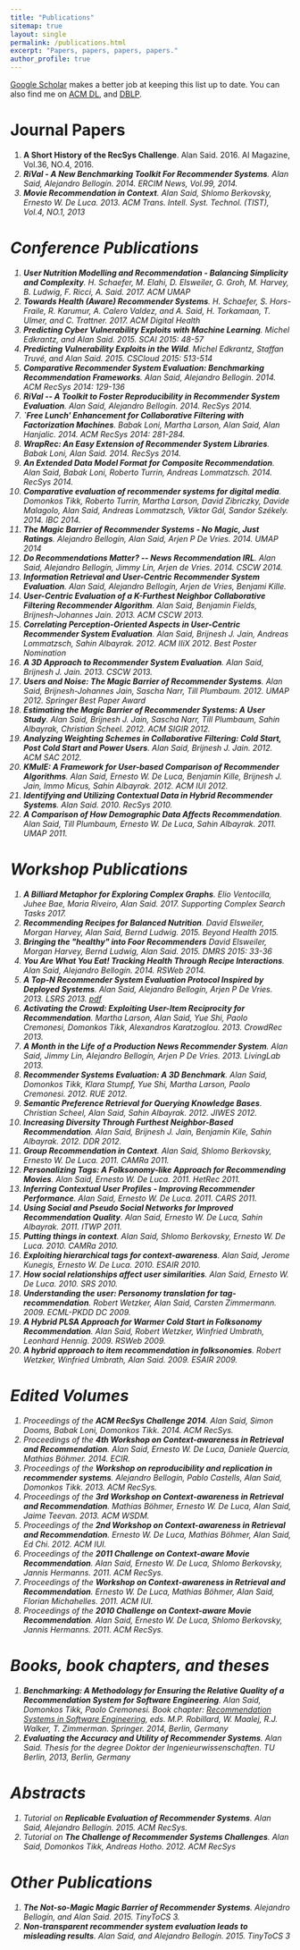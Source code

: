 ```yaml
---
title: "Publications"
sitemap: true
layout: single
permalink: /publications.html
excerpt: "Papers, papers, papers, papers."
author_profile: true
---
```


[Google Scholar](http://scholar.google.com/citations?user=j4cTzn0AAAAJ) makes a better job at keeping this list up to date. You can also find me on [ACM DL](http://dl.acm.org/author_page.cfm?id=81413593442&amp;coll=DL&amp;dl=GUIDE&amp;CFID=54192838&amp;CFTOKEN=44164314), and [DBLP](http://www.informatik.uni-trier.de/~ley/db/indices/a-tree/s/Said:Alan.html). 


# Journal Papers
1. **A Short History of the RecSys Challenge**. Alan Said. 2016. AI Magazine, Vol.36, NO.4, 2016. [<i class="fa fa-fw fa-link" />](http://www.aaai.org/ojs/index.php/aimagazine/article/view/2693)
1. **RiVal - A New Benchmarking Toolkit For Recommender Systems**. Alan Said, Alejandro Bellogín. 2014. ERCIM News, Vol.99, 2014. [<i class="fa fa-fw fa-link" />](http://ercim-news.ercim.eu/en99/special/rival-a-new-benchmarking-toolkit-for-recommender-systems)
1. **Movie Recommendation in Context**. Alan Said, Shlomo Berkovsky, Ernesto W. De Luca. 2013. ACM Trans. Intell. Syst. Technol. (TIST), Vol.4, NO.1, 2013 [<i class="ai ai-doi" />](http://dx.doi.org/10.1145/2414425.2414438)

# Conference Publications
1. **User Nutrition Modelling and Recommendation - Balancing Simplicity and Complexity**. H. Schaefer, M. Elahi, D. Elsweiler, G. Groh, M. Harvey, B. Ludwig, F. Ricci, A. Said.  2017. ACM UMAP
1. **Towards Health (Aware) Recommender Systems**. H. Schaefer, S. Hors-Fraile, R. Karumur, A. Calero Valdez, and A. Said, H. Torkamaan, T. Ulmer, and C. Trattner.  2017. ACM Digital Health [<i class="fa fa-fw fa-link" />](http://dl.acm.org/authorizestats?N33814) [<i class="ai ai-doi" />](http://doi.org/10.1145/3079452.3079499)
1. **Predicting Cyber Vulnerability Exploits with Machine Learning**. Michel Edkrantz, and Alan Said. 2015. SCAI 2015: 48-57 [<i class="ai ai-doi" />](http://dx.doi.org/10.3233/978-1-61499-589-0-48)
1. **Predicting Vulnerability Exploits in the Wild**. Michel Edkrantz, Staffan Truvé, and Alan Said. 2015. CSCloud 2015: 513-514 [<i class="ai ai-doi" />](http://dx.doi.org/10.1109/CSCloud.2015.56)
1. **Comparative Recommender System Evaluation: Benchmarking Recommendation Frameworks**. Alan Said, Alejandro Bellogín. 2014. ACM RecSys 2014: 129-136 [<i class="fa fa-fw fa-link" />](http://dl.acm.org/authorize?N91229) [<i class="fa fa-fw fa-youtube-play" />](https://www.youtube.com/watch?v=1jHxGCl8RXc#t=2815) [<i class="ai ai-doi" />](http://dx.doi.org/10.1145/2645710.2645746)
1. **RiVal -- A Toolkit to Foster Reproducibility in Recommender System Evaluation**. Alan Said, Alejandro Bellogín. 2014. RecSys 2014. [<i class="ai ai-doi" />](http://dx.doi.org/10.1145/2645710.2645712)
1. **`Free Lunch' Enhancement for Collaborative Filtering with Factorization Machines**. Babak Loni, Martha Larson, Alan Said, Alan Hanjalic. 2014. ACM RecSys 2014: 281-284. [<i class="fa fa-fw fa-link" />](http://dl.acm.org/authorize?N20744) [<i class="ai ai-doi" />](http://dx.doi.org/10.1145/2645710.2645771)
1. **WrapRec: An Easy Extension of Recommender System Libraries**. Babak Loni, Alan Said. 2014. RecSys 2014. [<i class="ai ai-doi" />](http://dx.doi.org/10.1145/2645710.2645717)
1. **An Extended Data Model Format for Composite Recommendation**. Alan Said, Babak Loni, Roberto Turrin, Andreas Lommatzsch. 2014. RecSys 2014. [<i class="fa fa-fw fa-file-pdf-o" />](http://ceur-ws.org/Vol-1247/recsys14_poster20.pdf)
1. **Comparative evaluation of recommender systems for digital media**. Domonkos Tikk, Roberto Turrin, Martha Larson, David Zibriczky, Davide Malagolo, Alan Said, Andreas Lommatzsch, Viktor Gál, Sandor Székely. 2014. IBC 2014. [<i class="ai ai-doi" />](http://dx.doi.org/10.1049/ib.2014.0015)
1. **The Magic Barrier of Recommender Systems - No Magic, Just Ratings**. Alejandro Bellogín, Alan Said, Arjen P De Vries. 2014. UMAP 2014 [<i class="ai ai-doi" />](http://dx.doi.org/10.1007/978-3-319-08786-3_3)
1. **Do Recommendations Matter? -- News Recommendation IRL**. Alan Said, Alejandro Bellogín, Jimmy Lin, Arjen de Vries. 2014. CSCW 2014. [<i class="ai ai-doi" />](http://dx.doi.org/10.1145/2556420.2556510)
1. **Information Retrieval and User-Centric Recommender System Evaluation**. Alan Said, Alejandro Bellogín, Arjen de Vries, Benjami Kille. [<i class="fa fa-fw fa-file-pdf-o" />](http://ceur-ws.org/Vol-997/umap2013_project_3.pdf)
1. **User-Centric Evaluation of a K-Furthest Neighbor Collaborative Filtering Recommender Algorithm**. Alan Said, Benjamin Fields, Brijnesh-Johannes Jain. 2013. ACM CSCW 2013. [<i class="ai ai-doi" />](http://dx.doi.org/10.1145/2441776.2441933)
1. **Correlating Perception-Oriented Aspects in User-Centric Recommender System Evaluation**. Alan Said, Brijnesh J. Jain, Andreas Lommatzsch, Sahin Albayrak. 2012. ACM IIiX 2012. Best Poster Nomination <i class="fa fa-fw fa-star-o" /> [<i class="ai ai-doi" />](http://dx.doi.org/10.1145/2362724.2362778)
1. **A 3D Approach to Recommender System Evaluation**. Alan Said, Brijnesh J. Jain. 2013. CSCW 2013. [<i class="ai ai-doi" />](http://dx.doi.org/10.1145/2441955.2442017)
1. **Users and Noise: The Magic Barrier of Recommender Systems**. Alan Said, Brijnesh-Johannes Jain, Sascha Narr, Till Plumbaum. 2012. UMAP 2012. Springer Best Paper Award <i class="fa fa-fw fa-star" /> [<i class="ai ai-doi" />](https://doi.org/10.1007/978-3-642-31454-4_20)
1. **Estimating the Magic Barrier of Recommender Systems: A User Study**. Alan Said, Brijnesh J. Jain, Sascha Narr, Till Plumbaum, Sahin Albayrak, Christian Scheel. 2012. ACM SIGIR 2012. [<i class="ai ai-doi" />](http://dx.doi.org/10.1145/2348283.2348469)
1. **Analyzing Weighting Schemes in Collaborative Filtering: Cold Start, Post Cold Start and Power Users**. Alan Said, Brijnesh J. Jain. 2012. ACM SAC 2012. [<i class="ai ai-doi" />](http://dx.doi.org/10.1145/2245276.2232114)
1. **KMulE: A Framework for User-based Comparison of Recommender Algorithms**. Alan Said, Ernesto W. De Luca, Benjamin Kille, Brijnesh J. Jain, Immo Micus, Sahin Albayrak. 2012. ACM IUI 2012. [<i class="ai ai-doi" />](http://dx.doi.org/10.1145/2166966.2167034)
1. **Identifying and Utilizing Contextual Data in Hybrid Recommender Systems**. Alan Said. 2010. RecSys 2010. [<i class="ai ai-doi" />](http://dx.doi.org/10.1145/1864708.1864792)
1. **A Comparison of How Demographic Data Affects Recommendation**. Alan Said, Till Plumbaum, Ernesto W. De Luca, Sahin Albayrak. 2011. UMAP 2011. [<i class="fa fa-fw fa-file-pdf-o" />](http://files.alans.se/papers/2011-umap-demographics.pdf)

# Workshop Publications
1. **A Billiard Metaphor for Exploring Complex Graphs**. Elio Ventocilla, Juhee Bae, Maria Riveiro, Alan Said. 2017. Supporting Complex Search Tasks 2017. [<i class="fa fa-fw fa-file-pdf-o" />](http://ceur-ws.org/Vol-1798/paper9.pdf)
1. **Recommending Recipes for Balanced Nutrition**. David Elsweiler, Morgan Harvey, Alan Said, Bernd Ludwig. 2015. Beyond Health 2015. [<i class="fa fa-fw fa-file-pdf-o" />](http://files.alans.se/papers/2015-ehealth-nutrition.pdf)
1. **Bringing the "healthy" into Foor Recommenders** David Elsweiler, Morgan Harvey, Bernd Ludwig, Alan Said. 2015. DMRS 2015: 33-36 [<i class="fa fa-fw fa-file-pdf-o" />](http://ceur-ws.org/Vol-1533/paper8.pdf)
1. **You Are What You Eat! Tracking Health Through Recipe Interactions**. Alan Said, Alejandro Bellogín. 2014. RSWeb 2014. [<i class="fa fa-fw fa-file-pdf-o" />](http://ls13-www.cs.uni-dortmund.de/homepage/rsweb2014/papers/rsweb2014_submission_15.pdf)
1. **A Top-N Recommender System Evaluation Protocol Inspired by Deployed Systems**. Alan Said, Alejandro Bellogín, Arjen P De Vries. 2013. LSRS 2013. [<i class="fa fa-fw fa-file-pdf-o" />pdf](http://graphlab.com/files/lsrs2013/paper_12.pdf)
1. **Activating the Crowd: Exploiting User-Item Reciprocity for Recommendation**. Martha Larson, Alan Said, Yue Shi, Paolo Cremonesi, Domonkos Tikk, Alexandros Karatzoglou. 2013. CrowdRec 2013. [<i class="fa fa-fw fa-file-pdf-o" />](http://crowdrec2013.noahlab.com.hk/papers/crowdrec2013_Larson.pdf)
1. **A Month in the Life of a Production News Recommender System**. Alan Said, Jimmy Lin, Alejandro Bellogín, Arjen P De Vries. 2013. LivingLab 2013. [<i class="ai ai-doi" />](http://dx.doi.org/10.1145/2513150.2513159)
1. **Recommender Systems Evaluation: A 3D Benchmark**. Alan Said, Domonkos Tikk, Klara Stumpf, Yue Shi, Martha Larson, Paolo Cremonesi. 2012. RUE 2012. [<i class="fa fa-fw fa-file-pdf-o" />](http://ceur-ws.org/Vol-910/paper4.pdf)
1. **Semantic Preference Retrieval for Querying Knowledge Bases**. Christian Scheel, Alan Said, Sahin Albayrak. 2012. JIWES 2012. [<i class="ai ai-doi" />](http://dx.doi.org/10.1007/978-3-642-31454-4_20)
1. **Increasing Diversity Through Furthest Neighbor-Based Recommendation**. Alan Said, Brijnesh J. Jain, Benjamin Kile, Sahin Albayrak. 2012. DDR 2012. [<i class="fa fa-fw fa-file-pdf-o" />](http://www.dcs.gla.ac.uk/workshops/ddr2012/papers/p3said.pdf)
1. **Group Recommendation in Context**. Alan Said, Shlomo Berkovsky, Ernesto W. De Luca. 2011. CAMRa 2011. [<i class="ai ai-doi" />](http://dx.doi.org/10.1145/2096112.2096113)
1. **Personalizing Tags: A Folksonomy-like Approach for Recommending Movies**. Alan Said, Ernesto W. De Luca. 2011. HetRec 2011. [<i class="ai ai-doi" />](http://dx.doi.org/10.1145/2039320.2039328)
1. **Inferring Contextual User Profiles - Improving Recommender Performance**. Alan Said, Ernesto W. De Luca. 2011. CARS 2011.
1. **Using Social and Pseudo Social Networks for Improved Recommendation Quality**. Alan Said, Ernesto W. De Luca, Sahin Albayrak. 2011. ITWP 2011.
1. **Putting things in context**. Alan Said, Shlomo Berkovsky, Ernesto W. De Luca. 2010. CAMRa 2010. [<i class="ai ai-doi" />](http://dx.doi.org/10.1145/1869652.1869665)
1. **Exploiting hierarchical tags for context-awareness**. Alan Said, Jerome Kunegis, Ernesto W. De Luca. 2010. ESAIR 2010. [<i class="ai ai-doi" />](http://dx.doi.org/10.1145/1871962.1871984)
1. **How social relationships affect user similarities**. Alan Said, Ernesto W. De Luca. 2010. SRS 2010.
1. **Understanding the user: Personomy translation for tag-recommendation**. Robert Wetzker, Alan Said, Carsten Zimmermann. 2009. ECML-PKDD DC 2009.
1. **A Hybrid PLSA Approach for Warmer Cold Start in Folksonomy Recommendation**. Alan Said, Robert Wetzker, Winfried Umbrath, Leonhard Hennig. 2009. RSWeb 2009.
1. **A hybrid approach to item recommendation in folksonomies**. Robert Wetzker, Winfried Umbrath, Alan Said. 2009. ESAIR 2009. [<i class="ai ai-doi" />](http://dx.doi.org/10.1145/1506250.1506255)

# Edited Volumes
1. Proceedings of the **ACM RecSys Challenge 2014**. Alan Said, Simon Dooms, Babak Loni, Domonkos Tikk. 2014. ACM RecSys.
1. Proceedings of the **4th Workshop on Context-awareness in Retrieval and Recommendation**. Alan Said, Ernesto W. De Luca, Daniele Quercia, Mathias Böhmer. 2014. ECIR.
1. Proceedings of the **Workshop on reproducibility and replication in recommender systems**. Alejandro Bellogín, Pablo Castells, Alan Said, Domonkos Tikk. 2013. ACM RecSys.
1. Proceedings of the **3rd Workshop on Context-awareness in Retrieval and Recommendation**. Mathias Böhmer, Ernesto W. De Luca, Alan Said, Jaime Teevan. 2013. ACM WSDM.
1. Proceedings of the **2nd Workshop on Context-awareness in Retrieval and Recommendation**. Ernesto W. De Luca, Mathias Böhmer, Alan Said, Ed Chi. 2012. ACM IUI.
1. Proceedings of the **2011 Challenge on Context-aware Movie Recommendation**. Alan Said, Ernesto W. De Luca, Shlomo Berkovsky, Jannis Hermanns. 2011. ACM RecSys.
1. Proceedings of the **Workshop on Context-awareness in Retrieval and Recommendation**. Ernesto W. De Luca, Mathias Böhmer, Alan Said, Florian Michahelles. 2011. ACM IUI.
1. Proceedings of the **2010 Challenge on Context-aware Movie Recommendation**. Alan Said, Ernesto W. De Luca, Shlomo Berkovsky, Jannis Hermanns. 2011. ACM RecSys.

# Books, book chapters, and theses
1. **Benchmarking: A Methodology for Ensuring the Relative Quality of a Recommendation System for Software Engineering**. Alan Said, Domonkos Tikk, Paolo Cremonesi. Book chapter: [Recommendation Systems in Software Engineering](https://www.springer.com/computer/swe/book/978-3-642-45134-8?otherVersion=978-3-642-45135-5), eds. M.P. Robillard, W. Maalej, R.J. Walker, T. Zimmerman. Springer. 2014, Berlin, Germany [<i class="ai ai-doi" />](http://dx.doi.org/10.1007/978-3-642-45135-5_11)
1. **Evaluating the Accuracy and Utility of Recommender Systems**. Alan Said. Thesis for the degree Doktor der Ingenieurwissenschaften. TU Berlin, 2013, Berlin, Germany [<i class="fa fa-fw fa-link" />](http://nbn-resolving.de/urn/resolver.pl?urn=urn:nbn:de:kobv:83-opus-39178)

# Abstracts
1. Tutorial on **Replicable Evaluation of Recommender Systems**. Alan Said, Alejandro Bellogín. 2015. ACM RecSys. [<i class="ai ai-doi" />](https://doi.org/10.1145/2792838.2792841)
1. Tutorial on **The Challenge of Recommender Systems Challenges**. Alan Said, Domonkos Tikk, Andreas Hotho. 2012. ACM RecSys [<i class="ai ai-doi" />](http://dx.doi.org/10.1145/2365952.2365959)

# Other Publications
1. **The Not-so-Magic Magic Barrier of Recommender Systems**. Alejandro Bellogín, and Alan Said. 2015. TinyToCS 3. [<i class="fa fa-fw fa-file-pdf-o" />](http://tinytocs.org/vol3/papers/TinyToCS_3_bellogin.pdf)
1. **Non-transparent recommender system evaluation leads to misleading results**. Alan Said, and Alejandro Bellogín. 2015. TinyToCS 3 [<i class="fa fa-fw fa-file-pdf-o" />](http://tinytocs.org/vol3/papers/TinyToCS_3_said.pdf)

